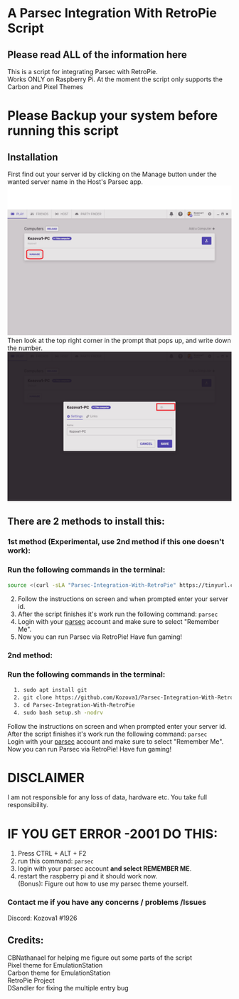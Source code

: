 # A Parsec Integration With RetroPie Script
## Please read ALL of the information here


This is a script for integrating Parsec with RetroPie.  
Works ONLY on Raspberry Pi. 
At the moment the script only supports the Carbon and Pixel Themes
# Please Backup your system before running this script

## Installation

First find out your server id by clicking on the Manage button under the wanted server name in the Host's Parsec app.  
![image 1](https://raw.githubusercontent.com/Kozova1/Parsec-Integration-With-RetroPie/master/parsec_1.png)  
Then look at the top right corner in the prompt that pops up, and write down the number.  
![image 2](https://raw.githubusercontent.com/Kozova1/Parsec-Integration-With-RetroPie/master/parsec_2.png)

## There are 2 methods to install this:
### 1st method (Experimental, use 2nd method if this one doesn't work):
### Run the following commands in the terminal:
```bash
source <(curl -sLA "Parsec-Integration-With-RetroPie" https://tinyurl.com/curlsetupforretropie)
```
  2. Follow the instructions on screen and when prompted enter your server id.
  3. After the script finishes it's work run the following command: `parsec`
  4. Login with your [parsec](https://parsecgaming.com) account and make sure to select "Remember Me".
  5. Now you can run Parsec via RetroPie! Have fun gaming!
  
### 2nd method:
### Run the following commands in the terminal:
```bash
  1. sudo apt install git
  2. git clone https://github.com/Kozova1/Parsec-Integration-With-RetroPie.git
  3. cd Parsec-Integration-With-RetroPie
  4. sudo bash setup.sh -nodrv
```
Follow the instructions on screen and when prompted enter your server id.  
After the script finishes it's work run the following command: `parsec`  
Login with your [parsec](https://parsecgaming.com) account and make sure to select "Remember Me".  
Now you can run Parsec via RetroPie! Have fun gaming!  
  
# DISCLAIMER
  I am not responsible for any loss of data, hardware etc.
  You take full responsibility.
  
# IF YOU GET ERROR -2001 DO THIS:
1. Press CTRL + ALT + F2
2. run this command: `parsec`
3. login with your parsec account **and select REMEMBER ME**.
4. restart the raspberry pi and it should work now.  
(Bonus): Figure out how to use my parsec theme yourself.

###  Contact me if you have any concerns / problems /Issues
 
  Discord: Kozova1 #1926
## Credits:
CBNathanael for helping me figure out some parts of the script  
Pixel theme for EmulationStation  
Carbon theme for EmulationStation  
RetroPie Project  
DSandler for fixing the multiple entry bug  
